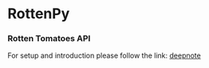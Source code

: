 # RottenPy 

### Rotten Tomatoes API 

For setup and introduction please follow the link: 
[deepnote](https://beta.deepnote.com/publish/a74903cf-416d-4305-a579-1b4cc835aa34-9d1e028a-e0cc-474e-96d2-b9fe4fa912bd)
